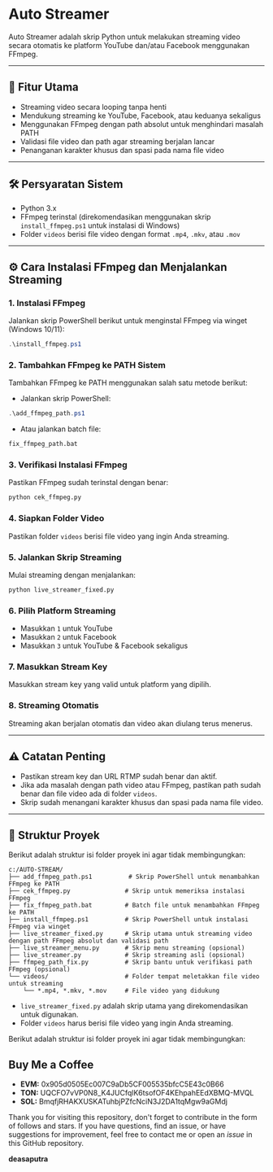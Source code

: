 # Auto Streamer

Auto Streamer adalah skrip Python untuk melakukan streaming video secara otomatis ke platform YouTube dan/atau Facebook menggunakan FFmpeg.

---

## 🚀 Fitur Utama
- Streaming video secara looping tanpa henti
- Mendukung streaming ke YouTube, Facebook, atau keduanya sekaligus
- Menggunakan FFmpeg dengan path absolut untuk menghindari masalah PATH
- Validasi file video dan path agar streaming berjalan lancar
- Penanganan karakter khusus dan spasi pada nama file video

---

## 🛠️ Persyaratan Sistem
- Python 3.x
- FFmpeg terinstal (direkomendasikan menggunakan skrip `install_ffmpeg.ps1` untuk instalasi di Windows)
- Folder `videos` berisi file video dengan format `.mp4`, `.mkv`, atau `.mov`

---

## ⚙️ Cara Instalasi FFmpeg dan Menjalankan Streaming

### 1. Instalasi FFmpeg
Jalankan skrip PowerShell berikut untuk menginstal FFmpeg via winget (Windows 10/11):
```powershell
.\install_ffmpeg.ps1
```

### 2. Tambahkan FFmpeg ke PATH Sistem
Tambahkan FFmpeg ke PATH menggunakan salah satu metode berikut:
- Jalankan skrip PowerShell:
```powershell
.\add_ffmpeg_path.ps1
```
- Atau jalankan batch file:
```cmd
fix_ffmpeg_path.bat
```

### 3. Verifikasi Instalasi FFmpeg
Pastikan FFmpeg sudah terinstal dengan benar:
```bash
python cek_ffmpeg.py
```

### 4. Siapkan Folder Video
Pastikan folder `videos` berisi file video yang ingin Anda streaming.

### 5. Jalankan Skrip Streaming
Mulai streaming dengan menjalankan:
```bash
python live_streamer_fixed.py
```

### 6. Pilih Platform Streaming
- Masukkan `1` untuk YouTube
- Masukkan `2` untuk Facebook
- Masukkan `3` untuk YouTube & Facebook sekaligus

### 7. Masukkan Stream Key
Masukkan stream key yang valid untuk platform yang dipilih.

### 8. Streaming Otomatis
Streaming akan berjalan otomatis dan video akan diulang terus menerus.

---

## ⚠️ Catatan Penting
- Pastikan stream key dan URL RTMP sudah benar dan aktif.
- Jika ada masalah dengan path video atau FFmpeg, pastikan path sudah benar dan file video ada di folder `videos`.
- Skrip sudah menangani karakter khusus dan spasi pada nama file video.

---

## 📁 Struktur Proyek
Berikut adalah struktur isi folder proyek ini agar tidak membingungkan:

```
c:/AUTO-STREAM/
├── add_ffmpeg_path.ps1          # Skrip PowerShell untuk menambahkan FFmpeg ke PATH
├── cek_ffmpeg.py               # Skrip untuk memeriksa instalasi FFmpeg
├── fix_ffmpeg_path.bat         # Batch file untuk menambahkan FFmpeg ke PATH
├── install_ffmpeg.ps1          # Skrip PowerShell untuk instalasi FFmpeg via winget
├── live_streamer_fixed.py      # Skrip utama untuk streaming video dengan path FFmpeg absolut dan validasi path
├── live_streamer_menu.py       # Skrip menu streaming (opsional)
├── live_streamer.py            # Skrip streaming asli (opsional)
├── ffmpeg_path_fix.py          # Skrip bantu untuk verifikasi path FFmpeg (opsional)
└── videos/                     # Folder tempat meletakkan file video untuk streaming
    └── *.mp4, *.mkv, *.mov     # File video yang didukung
```

- `live_streamer_fixed.py` adalah skrip utama yang direkomendasikan untuk digunakan.
- Folder `videos` harus berisi file video yang ingin Anda streaming.

Berikut adalah struktur isi folder proyek ini agar tidak membingungkan:


## Buy Me a Coffee

- **EVM:** 0x905d0505Ec007C9aDb5CF005535bfcC5E43c0B66
- **TON:** UQCFO7vVP0N8_K4JUCfqlK6tsofOF4KEhpahEEdXBMQ-MVQL
- **SOL:** BmqfjRHAKXUSKATuhbjPZfcNciN3J2DA1tqMgw9aGMdj

Thank you for visiting this repository, don't forget to contribute in the form of follows and stars.
If you have questions, find an issue, or have suggestions for improvement, feel free to contact me or open an *issue* in this GitHub repository.

**deasaputra**
